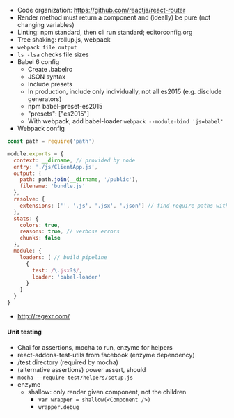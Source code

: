 - Code organization: https://github.com/reactjs/react-router
- Render method must return a component and (ideally) be pure (not changing variables)
- Linting: npm standard, then cli run standard; editorconfig.org
- Tree shaking: rollup.js, webpack
- `webpack file output`
- `ls -lsa` checks file sizes
- Babel 6 config
  - Create .babelrc
  - JSON syntax
  - Include presets
  - In production, include only individually, not all es2015 (e.g. disclude generators)
  - npm babel-preset-es2015
  - "presets": ["es2015"]
  - With webpack, add babel-loader `webpack --module-bind 'js=babel'`
- Webpack config
```js
const path = require('path')

module.exports = {
  context: __dirname, // provided by node
  entry: './js/ClientApp.js',
  output: {
    path: path.join(__dirname, '/public'),
    filename: 'bundle.js'
  },
  resolve: {
    extensions: ['', '.js', '.jsx', '.json'] // find require paths without extensions
  },
  stats: {
    colors: true,
    reasons: true, // verbose errors
    chunks: false
  },
  module: {
    loaders: [ // build pipeline
      {
        test: /\.jsx?$/,
        loader: 'babel-loader'
      }
    ]
  }
}
```
- http://regexr.com/

#### Unit testing
- Chai for assertions, mocha to run, enzyme for helpers
- react-addons-test-utils from facebook (enzyme dependency)
- /test directory (required by mocha)
- (alternative assertions) power assert, should
- `mocha --require test/helpers/setup.js`
- enzyme
  - shallow: only render given component, not the children
    - `var wrapper = shallow(<Component />)`
    - `wrapper.debug`
